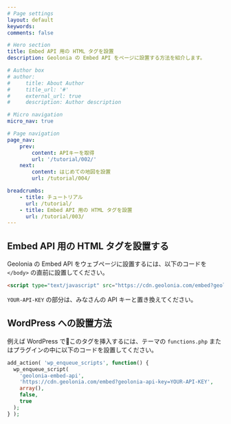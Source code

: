 ```yaml
---
# Page settings
layout: default
keywords:
comments: false

# Hero section
title: Embed API 用の HTML タグを設置
description: Geolonia の Embed API をページに設置する方法を紹介します。

# Author box
# author:
#     title: About Author
#     title_url: '#'
#     external_url: true
#     description: Author description

# Micro navigation
micro_nav: true

# Page navigation
page_nav:
    prev:
        content: APIキーを取得
        url: '/tutorial/002/'
    next:
        content: はじめての地図を設置
        url: /tutorial/004/

breadcrumbs:
    - title: チュートリアル
      url: /tutorial/
    - title: Embed API 用の HTML タグを設置
      url: /tutorial/003/
---
```


## Embed API 用の HTML タグを設置する

Geolonia の Embed API をウェブページに設置するには、以下のコードを `</body>` の直前に設置してください。

```html
<script type="text/javascript" src="https://cdn.geolonia.com/embed?geolonia-api-key=YOUR-API-KEY"></script>
```

`YOUR-API-KEY` の部分は、みなさんの API キーと置き換えてください。

## WordPress への設置方法

例えば WordPress でこのタグを挿入するには、テーマの `functions.php` またはプラグインの中に以下のコードを設置してください。

```php
add_action( 'wp_enqueue_scripts', function() {
  wp_enqueue_script(
    'geolonia-embed-api',
    'https://cdn.geolonia.com/embed?geolonia-api-key=YOUR-API-KEY',
    array(),
    false,
    true
  );
} );
```
